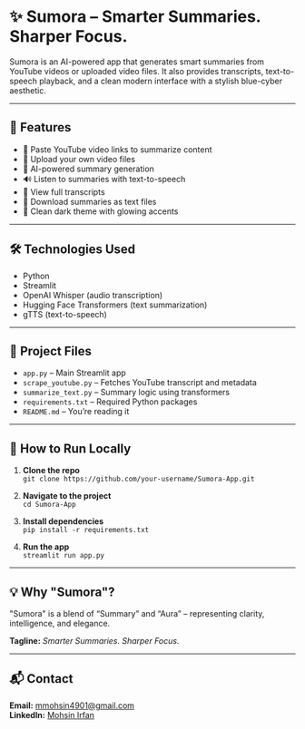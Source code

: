 # ✨ Sumora – Smarter Summaries. Sharper Focus.

Sumora is an AI-powered app that generates smart summaries from YouTube videos or uploaded video files. It also provides transcripts, text-to-speech playback, and a clean modern interface with a stylish blue-cyber aesthetic.

---

## 🌟 Features
- 🔗 Paste YouTube video links to summarize content  
- 📁 Upload your own video files  
- 🧠 AI-powered summary generation  
- 🔊 Listen to summaries with text-to-speech  
- 📜 View full transcripts  
- 💾 Download summaries as text files  
- 🎨 Clean dark theme with glowing accents  

---

## 🛠️ Technologies Used
- Python  
- Streamlit  
- OpenAI Whisper (audio transcription)  
- Hugging Face Transformers (text summarization)  
- gTTS (text-to-speech)

---

## 📂 Project Files
- `app.py` – Main Streamlit app  
- `scrape_youtube.py` – Fetches YouTube transcript and metadata  
- `summarize_text.py` – Summary logic using transformers  
- `requirements.txt` – Required Python packages  
- `README.md` – You’re reading it  

---

## 🚀 How to Run Locally

1. **Clone the repo**  
   `git clone https://github.com/your-username/Sumora-App.git`

2. **Navigate to the project**  
   `cd Sumora-App`

3. **Install dependencies**  
   `pip install -r requirements.txt`

4. **Run the app**  
   `streamlit run app.py`

---

## 💡 Why "Sumora"?
"Sumora" is a blend of “Summary” and “Aura” – representing clarity, intelligence, and elegance.

**Tagline:** _Smarter Summaries. Sharper Focus._

---

## 📬 Contact  
**Email:** mmohsin4901@gmail.com  
**LinkedIn:** [Mohsin Irfan](https://www.linkedin.com/in/mohsinirfan1)
